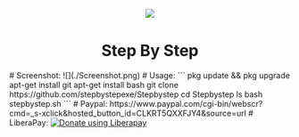  <p align="center">
  <img src="https://raw.githubusercontent.com/Stepbystep/master/content/Logo.png" width="200"/>
</a></p>
<h1 align="center">Step By Step</h1>
# Screenshot:
![](./Screenshot.png)
# Usage:
```
pkg update && pkg upgrade
apt-get install git
apt-get install bash
git clone https://github.com/stepbystepexe/Stepbystep
cd Stepbystep
ls
bash stepbystep.sh
```
# Paypal:
https://www.paypal.com/cgi-bin/webscr?cmd=_s-xclick&hosted_button_id=CLKRT5QXXFJY4&source=url
# LiberaPay:
<noscript><a href="https://liberapay.com/stepbystepexe/donate"><img alt="Donate using Liberapay" src="https://liberapay.com/assets/widgets/donate.svg"></a></noscript>
